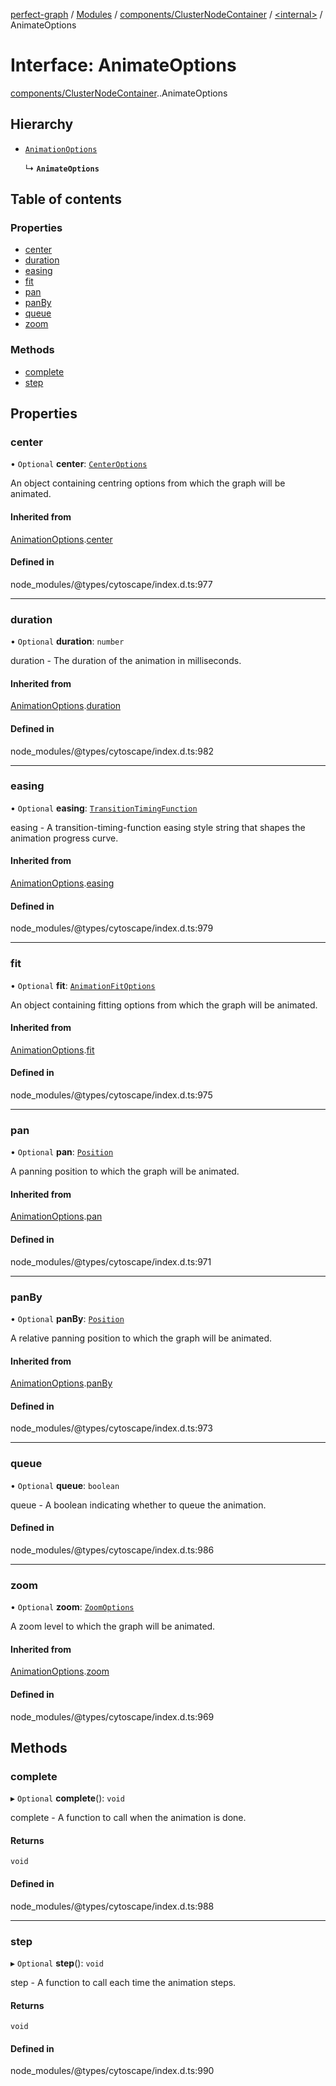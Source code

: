 [perfect-graph](../README.md) / [Modules](../modules.md) / [components/ClusterNodeContainer](../modules/components_ClusterNodeContainer.md) / [<internal\>](../modules/components_ClusterNodeContainer._internal_.md) / AnimateOptions

# Interface: AnimateOptions

[components/ClusterNodeContainer](../modules/components_ClusterNodeContainer.md).[<internal>](../modules/components_ClusterNodeContainer._internal_.md).AnimateOptions

## Hierarchy

- [`AnimationOptions`](components_ClusterNodeContainer._internal_.AnimationOptions.md)

  ↳ **`AnimateOptions`**

## Table of contents

### Properties

- [center](components_ClusterNodeContainer._internal_.AnimateOptions.md#center)
- [duration](components_ClusterNodeContainer._internal_.AnimateOptions.md#duration)
- [easing](components_ClusterNodeContainer._internal_.AnimateOptions.md#easing)
- [fit](components_ClusterNodeContainer._internal_.AnimateOptions.md#fit)
- [pan](components_ClusterNodeContainer._internal_.AnimateOptions.md#pan)
- [panBy](components_ClusterNodeContainer._internal_.AnimateOptions.md#panby)
- [queue](components_ClusterNodeContainer._internal_.AnimateOptions.md#queue)
- [zoom](components_ClusterNodeContainer._internal_.AnimateOptions.md#zoom)

### Methods

- [complete](components_ClusterNodeContainer._internal_.AnimateOptions.md#complete)
- [step](components_ClusterNodeContainer._internal_.AnimateOptions.md#step)

## Properties

### center

• `Optional` **center**: [`CenterOptions`](components_ClusterNodeContainer._internal_.CenterOptions.md)

An object containing centring options from which the graph will be animated.

#### Inherited from

[AnimationOptions](components_ClusterNodeContainer._internal_.AnimationOptions.md).[center](components_ClusterNodeContainer._internal_.AnimationOptions.md#center)

#### Defined in

node_modules/@types/cytoscape/index.d.ts:977

___

### duration

• `Optional` **duration**: `number`

duration - The duration of the animation in milliseconds.

#### Inherited from

[AnimationOptions](components_ClusterNodeContainer._internal_.AnimationOptions.md).[duration](components_ClusterNodeContainer._internal_.AnimationOptions.md#duration)

#### Defined in

node_modules/@types/cytoscape/index.d.ts:982

___

### easing

• `Optional` **easing**: [`TransitionTimingFunction`](../modules/components_ClusterNodeContainer._internal_.md#transitiontimingfunction)

easing - A transition-timing-function easing style string that shapes the animation progress curve.

#### Inherited from

[AnimationOptions](components_ClusterNodeContainer._internal_.AnimationOptions.md).[easing](components_ClusterNodeContainer._internal_.AnimationOptions.md#easing)

#### Defined in

node_modules/@types/cytoscape/index.d.ts:979

___

### fit

• `Optional` **fit**: [`AnimationFitOptions`](components_ClusterNodeContainer._internal_.AnimationFitOptions.md)

An object containing fitting options from which the graph will be animated.

#### Inherited from

[AnimationOptions](components_ClusterNodeContainer._internal_.AnimationOptions.md).[fit](components_ClusterNodeContainer._internal_.AnimationOptions.md#fit)

#### Defined in

node_modules/@types/cytoscape/index.d.ts:975

___

### pan

• `Optional` **pan**: [`Position`](components_ClusterNodeContainer._internal_.Position.md)

A panning position to which the graph will be animated.

#### Inherited from

[AnimationOptions](components_ClusterNodeContainer._internal_.AnimationOptions.md).[pan](components_ClusterNodeContainer._internal_.AnimationOptions.md#pan)

#### Defined in

node_modules/@types/cytoscape/index.d.ts:971

___

### panBy

• `Optional` **panBy**: [`Position`](components_ClusterNodeContainer._internal_.Position.md)

A relative panning position to which the graph will be animated.

#### Inherited from

[AnimationOptions](components_ClusterNodeContainer._internal_.AnimationOptions.md).[panBy](components_ClusterNodeContainer._internal_.AnimationOptions.md#panby)

#### Defined in

node_modules/@types/cytoscape/index.d.ts:973

___

### queue

• `Optional` **queue**: `boolean`

queue - A boolean indicating whether to queue the animation.

#### Defined in

node_modules/@types/cytoscape/index.d.ts:986

___

### zoom

• `Optional` **zoom**: [`ZoomOptions`](../modules/components_ClusterNodeContainer._internal_.md#zoomoptions)

A zoom level to which the graph will be animated.

#### Inherited from

[AnimationOptions](components_ClusterNodeContainer._internal_.AnimationOptions.md).[zoom](components_ClusterNodeContainer._internal_.AnimationOptions.md#zoom)

#### Defined in

node_modules/@types/cytoscape/index.d.ts:969

## Methods

### complete

▸ `Optional` **complete**(): `void`

complete - A function to call when the animation is done.

#### Returns

`void`

#### Defined in

node_modules/@types/cytoscape/index.d.ts:988

___

### step

▸ `Optional` **step**(): `void`

step - A function to call each time the animation steps.

#### Returns

`void`

#### Defined in

node_modules/@types/cytoscape/index.d.ts:990
